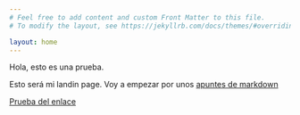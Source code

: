 ```yaml
---
# Feel free to add content and custom Front Matter to this file.
# To modify the layout, see https://jekyllrb.com/docs/themes/#overriding-theme-defaults

layout: home
---
```

Hola, esto es una prueba.

Esto será mi landin page. Voy a empezar por unos [apuntes de markdown](apuntes_markdown.md)

[Prueba del enlace](prueba.md)